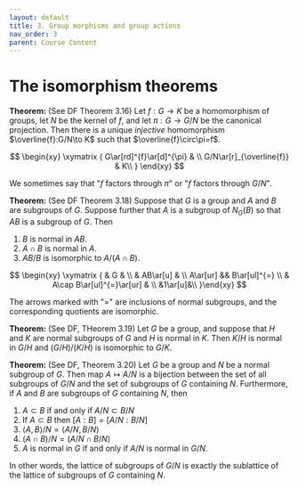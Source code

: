 ```yaml
---
layout: default
title: 3. Group morphisms and group actions
nav_order: 3
parent: Course Content
---
```


# The isomorphism theorems

**Theorem:** (See DF Theorem 3.16) Let $f:G\to K$ be a homomorphism of groups, let $N$ be the kernel of $f$, and let
$\pi:G\to G/N$ be the canonical projection.  Then there is a unique *injective* homomorphism
$\overline{f}:G/N\to K$ such that $\overline{f}\circ\pi=f$.

$$
\begin{xy}
\xymatrix {
G\ar[rd]^{f}\ar[d]^{\pi} &  \\
G/N\ar[r]_{\overline{f}} & K\\
}
\end{xy}
$$

We sometimes say that "$f$ factors through $\pi$" or "$f$ factors through $G/N$".

**Theorem:** (See DF Theorem 3.18) Suppose that $G$ is a group and $A$ and $B$ are subgroups of $G$.  Suppose further
that $A$ is a subgroup of $N_{G}(B)$ so that $AB$ is a subgroup of $G$.  Then
1. $B$ is normal in $AB$.
2. $A\cap B$ is normal in $A$.
3. $AB/B$ is isomorphic to $A/(A\cap B)$.

$$
\begin{xy}
\xymatrix {
    & G & \\
    & AB\ar[u] & \\
    A\ar[ur] && B\ar[ul]^{=} \\
    & A\cap B\ar[ul]^{=}\ar[ur] & \\
    &1\ar[u]&\\
}\end{xy}
$$

The arrows marked with "=" are inclusions of normal subgroups, and the corresponding quotients are isomorphic.  

**Theorem:** (See DF, THeorem 3.19) Let $G$ be a group, and suppose that
$H$ and $K$ are normal subgroups of $G$ and $H$ is normal in $K$.
Then $K/H$ is normal in $G/H$ and $(G/H)/(K/H)$ is isomorphic to $G/K$. 

**Theorem:** (See DF, Theorem 3.20)  Let $G$ be a group and
$N$ be a normal subgroup of $G$.  Then map $A\mapsto A/N$ is
a bijection between the set of all subgroups of $G/N$ and
the set of subgroups of $G$ containing $N$. Furthermore,
if $A$ and $B$ are subgroups of $G$ containing $N$, then
1. $A\subset B$ if and only if $A/N\subset B/N$
2. If $A\subset B$ then $[A:B]=[A/N:B/N]$
3. $\langle A, B\rangle/N=\langle A/N,B/N\rangle$
4. $(A\cap B)/N=(A/N\cap B/N)$
5. $A$ is normal in $G$ if and only if $A/N$ is normal in $G/N$.

In other words, the lattice of subgroups of $G/N$ is exactly
the sublattice of the lattice of subgroups of $G$ containing $N$.

